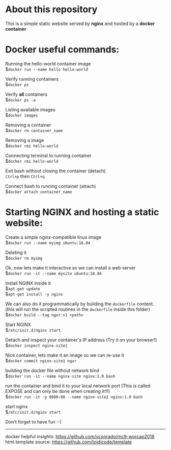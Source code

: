 # About this repository
This is a simple static website served by **nginx** and hosted by a **docker container** </br>

# Docker useful commands:
Running the hello-world container image </br>
$`docker run --name hello hello-world` </br>

Verify running containers </br>
$`docker ps` </br>

Verify **all** containers </br>
$`docker ps -a` </br>

Listing available images </br>
$`docker images` </br>

Removing a container </br>
$`docker rm container_name` </br>

Removing a image </br>
$`docker rmi hello-world` </br>

Connecting terminal to running container </br>
$`docker rmi hello-world` </br>

Exit bash without closing the container (detach) </br>
`Ctrl+p` then `Ctrl+q` </br>

Connect bash to running container (attach) </br>
$`docker attach container_name` </br>

# Starting NGINX and hosting a static website:
Create a simple nginx-compatible linux image </br>
$`docker run --name myimg ubuntu:18.04` </br>

Deleting it </br>
$`docker rm myimg` </br>

Ok, now lets make it interactive so we can install a web server </br>
$`docker run -it --name mysite ubuntu:18.04` </br>

Install NGINX inside it </br>
$`apt-get update` </br>
$`apt-get install -y nginx` </br>

We can also do it programmatically by building the `dockerfile` content. </br> 
(this will run the scripted routines in the `dockerfile` inside this folder)</br>
$`docker build --tag ngxr:v1 <path>` </br>

Start NGINX </br>
$`/etc/init.d/nginx start` </br>

Detach and inspect your container's IP address (Try it on your browser!)</br>
$`docker inspect nginx-site1` </br>

Nice container, lets make it an image so we can re-use it </br>
$`docker commit nginx-site1 ngxr` </br>

building the docker file without network bind </br>
$`docker run -it --name nginx-site nginx:1.0 bash` </br>

run the container and bind it to your local network port (This is called EXPOSE and can only be done when creating it!!!) </br>
$`docker run -it -p 8080:80 --name nginx-site2 nginx:1.0 bash` </br>

start nginx </br>
$`/etc/init.d/nginx start` </br>

Don't forget to have fun :-)

---

docker helpful insights: https://github.com/vconrado/mc9-worcap2018 </br>
html template source: https://github.com/toidicode/template


